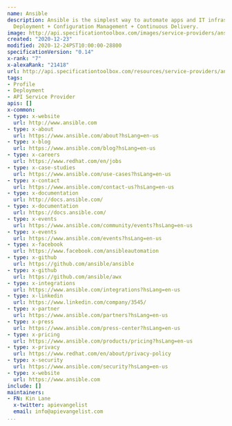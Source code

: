 ```yaml
---
name: Ansible
description: Ansible is the simplest way to automate apps and IT infrastructure. Application
  Deployment + Configuration Management + Continuous Delivery.
image: http://api.specificationtoolbox.com/images/service-providers/ansible.jpg
created: "2020-12-23"
modified: 2020-12-24PST10:00:00-28800
specificationVersion: "0.14"
x-rank: "7"
x-alexaRank: "21418"
url: http://api.specificationtoolbox.com/resources/service-providers/ansible/
tags:
- Profile
- Deployment
- API Service Provider
apis: []
x-common:
- type: x-website
  url: http://www.ansible.com
- type: x-about
  url: https://www.ansible.com/about?hsLang=en-us
- type: x-blog
  url: https://www.ansible.com/blog?hsLang=en-us
- type: x-careers
  url: https://www.redhat.com/en/jobs
- type: x-case-studies
  url: https://www.ansible.com/use-cases?hsLang=en-us
- type: x-contact
  url: https://www.ansible.com/contact-us?hsLang=en-us
- type: x-documentation
  url: http://docs.ansible.com/
- type: x-documentation
  url: https://docs.ansible.com/
- type: x-events
  url: https://www.ansible.com/community/events?hsLang=en-us
- type: x-events
  url: https://www.ansible.com/events?hsLang=en-us
- type: x-facebook
  url: https://www.facebook.com/ansibleautomation
- type: x-github
  url: https://github.com/ansible/ansible
- type: x-github
  url: https://github.com/ansible/awx
- type: x-integrations
  url: https://www.ansible.com/integrations?hsLang=en-us
- type: x-linkedin
  url: https://www.linkedin.com/company/3545/
- type: x-partner
  url: https://www.ansible.com/partners?hsLang=en-us
- type: x-press
  url: https://www.ansible.com/press-center?hsLang=en-us
- type: x-pricing
  url: https://www.ansible.com/products/pricing?hsLang=en-us
- type: x-privacy
  url: https://www.redhat.com/en/about/privacy-policy
- type: x-security
  url: https://www.ansible.com/security?hsLang=en-us
- type: x-website
  url: https://www.ansible.com
include: []
maintainers:
- FN: Kin Lane
  x-twitter: apievangelist
  email: info@apievangelist.com
...
```

